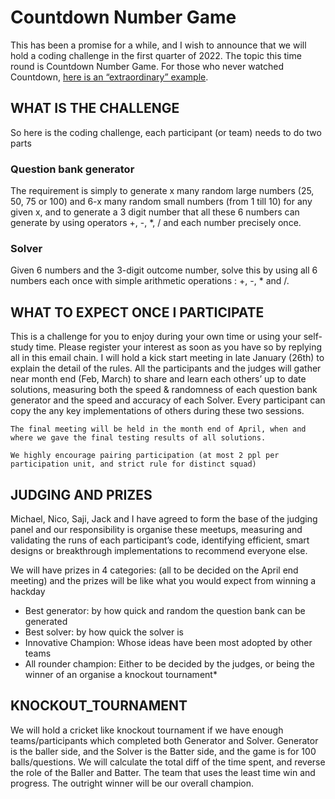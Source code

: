 # Countdown Number Game

This has been a promise for a while, and I wish to announce that we will hold a coding challenge in the first quarter of 2022. 
The topic this time round is Countdown Number Game. 
For those who never watched Countdown, [here is an “extraordinary” example](https://www.youtube.com/watch?v=0q6PT4ad6BY&ab_channel=8ertie).

## WHAT IS THE CHALLENGE
So here is the coding challenge, each participant (or team) needs to do two parts

### Question bank generator
The requirement is simply to generate x many random large numbers (25, 50, 75 or 100) and 6-x many random small numbers (from 1 till 10) for any given x, and to generate a 3 digit number that all these 6 numbers can generate by using operators +, -, *, / and each number precisely once.

### Solver
Given 6 numbers and the 3-digit outcome number, solve this by using all 6 numbers each once with simple arithmetic operations : +, -, * and /.

## WHAT TO EXPECT ONCE I PARTICIPATE
This is a challenge for you to enjoy during your own time or using your self-study time.
Please register your interest as soon as you have so by replying all in this email chain. 
I will hold a kick start meeting in late January (26th) to explain the detail of the rules. 
All the participants and the judges will gather near month end (Feb, March) to share and learn each others’ up to date solutions, 
measuring both the speed & randomness of each question bank generator and the speed and accuracy of each Solver. 
Every participant can copy the any key implementations of others during these two sessions.

    The final meeting will be held in the month end of April, when and where we gave the final testing results of all solutions.

    We highly encourage pairing participation (at most 2 ppl per participation unit, and strict rule for distinct squad)

## JUDGING AND PRIZES
Michael, Nico, Saji, Jack and I have agreed to form the base of the judging panel and our responsibility is organise these meetups, 
measuring and validating the runs of each participant’s code, identifying efficient, smart designs or breakthrough implementations to recommend everyone else.

We will have prizes in 4 categories: (all to be decided on the April end meeting) and the prizes will be like what you would expect from winning a hackday

* Best generator: by how quick and random the question bank can be generated
* Best solver: by how quick the solver is
* Innovative Champion: Whose ideas have been most adopted by other teams
* All rounder champion: Either to be decided by the judges, or being the winner of an organise a knockout tournament*

## KNOCKOUT_TOURNAMENT
We will hold a cricket like knockout tournament if we have enough teams/participants which completed both Generator and Solver. 
Generator is the baller side, and the Solver is the Batter side, and the game is for 100 balls/questions. 
We will calculate the total diff of the time spent, and reverse the role of the Baller and Batter. 
The team that uses the least time win and progress. 
The outright winner will be our overall champion.
